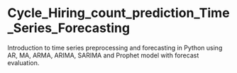 # Cycle_Hiring_count_prediction_Time_Series_Forecasting
Introduction to time series preprocessing and forecasting in Python using AR, MA, ARMA, ARIMA, SARIMA and Prophet model with forecast evaluation.
